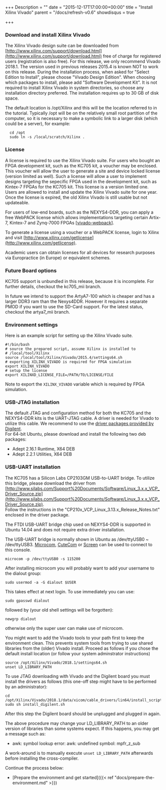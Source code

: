 +++
Description = ""
date = "2015-12-17T17:00:00+00:00"
title = "Install Xilinx Vivado"
parent = "/docs/refresh-v0.6"
showdisqus = true

+++

### Download and install Xilinx Vivado

The Xilinx Vivado design suite can be downloaded from [http://www.xilinx.com/support/download.html](http://www.xilinx.com/support/download.html) free of charge for registered users (registration is also free). For this release, we only recommend Vivado 2018.1. The version used in previous releases 2015.4 is known NOT to work on this release.
During the installation process, when asked for "Select Edition to Install", 
please choose "Vivado Design Edition". When choosing which packages to 
install, please add "Software Development Kit". It is not required to install 
Xilinx Vivado in system directories, so choose any installation directory 
preferred. The installation requires up to 30 GB of disk space.

The default location is /opt/Xilinx and this will be the location referred to in the tutorial.
Typically /opt will be on the relatively small root partition of the computer, so it is necessary
to make a symbolic link to a larger disk (which could be a server), for example:

      cd /opt
      sudo ln -s /local/scratch/Xilinx .

### License

A license is required to use the Xilinx Vivado suite. For users who bought an 
FPGA development kit, such as the KC705 kit, a voucher may be enclosed. This 
voucher will allow the user to generate a site and device locked license 
(version limited as well). Such a license will allow a user to implement 
designs targeting the sepecific FPGA used in the development kit, such as 
Kintex-7 FPGAs for the KC705 kit. This license is a version limited one. Users 
are allowed to install and update the Xilinx Vivado suite for one year. Once 
the license is expired, the old Xilinx Vivado is still usable but not 
updateable.

For users of low-end boards, such as the NEXYS4-DDR, you can apply a free 
WebPACK license which allows implementations targeting certain Artix-7, 
Kintex-7 and Zynq-7000 FPGAs 
[[vivado-webpack](http://www.xilinx.com/products/design-tools/vivado/vivado-webpack.html)].

To generate a license using a voucher or a WebPACK license, login to Xilinx 
and visit 
[http://www.xilinx.com/getlicense](http://www.xilinx.com/getlicense).

Academic users can obtain licenses for all devices for research purposes via Europractice (in Europe)
or equivalent schemes.

### Future Board options

KC705 support is unbundled in this release, because it is incomplete.
For further details, checkout the kc705_mii branch.

In future we intend to support the ArtyA7-100 which is cheaper and has a larger DDR3 ram than
the Nexys4DDR. However it requires a separate PMOD if you want to use the SD-Card support.
For the latest status, checkout the artya7_mii branch.

### Environment settings

Here is an example script for setting up the Xilinx Vivado suite.

    #!/bin/bash
    # source the prepared script, assume Xilinx is installed to
    # /local/tool/Xilinx
    source /local/tool/Xilinx/Vivado/2015.4/settings64.sh
    # exporting XILINX_VIVADO is required for FPGA simulation
    export XILINX_VIVADO
    # setup the license
    export XILINXD_LICENSE_FILE=/PATH/TO/LICENSE/FILE

Note to export the `XILINX_VIVADO` variable which is required by FPGA simulation.

### USB-JTAG installation

The default JTAG and configuration method for both the KC705 and the 
NEXYS4-DDR kits is the UART-JTAG cable. A driver is needed for Vivado to 
utilize this cable. We recommend to use the [driver packages provided by 
Digilent](https://reference.digilentinc.com/reference/software/adept/start).  
For 64-bit Ubuntu, please download and install the following two deb packages:

  * Adept 2.16.1 Runtime, X64 DEB
  * Adept 2.2.1 Utilities, X64 DEB

### USB-UART installation

The KC705 has a Silicon Labs CP2103GM USB-to-UART bridge. To utilize this 
bridge, please download the driver from 
[http://www.silabs.com/Support%20Documents/Software/Linux_3.x.x_VCP_Driver_Source.zip](http://www.silabs.com/Support%20Documents/Software/Linux_3.x.x_VCP_Driver_Source.zip).  
Follow the instructions in the "CP210x_VCP_Linux_3.13.x_Release_Notes.txt" 
enclosed in the driver package.

The FTDI USB-UART bridge chip used on NEXYS4-DDR is supported in Ubuntu 14.04 and does not require extra driver installation.

The USB-UART bridge is normally shown in Ubuntu as /dev/ttyUSB0 ~ /dev/ttyUSB3. [Microcom](http://manpages.ubuntu.com/manpages/lucid/man1/microcom.1.html), [CuteCom](http://cutecom.sourceforge.net/) or [Screen](https://wiki.archlinux.org/index.php/Working_with_the_serial_console#Screen) can be used to connect to this console.

    microcom -p /dev/ttyUSB0 -s 115200

After installing microcom you will probably want to add your username to the dialout group:

    sudo usermod -a -G dialout $USER

This takes effect at next login. To use immediately you can use:

    sudo gpasswd dialout

followed by (your old shell settings will be forgotten):

    newgrp dialout

otherwise only the super user can make use of microcom.

You might want to add the Vivado tools to your path first to keep the environment clean. This prevents system tools
from trying to use shared libraries from the (older) Vivado install. Proceed as follows if you chose the default install
location (or follow your system adminstrator instructions)

    source /opt/Xilinx/Vivado/2018.1/settings64.sh
    unset LD_LIBRARY_PATH

To use JTAG downloading with Vivado and the Digilent board you must install the drivers as follows (this one-off step might have to be performed by an administrator):

    cd /opt/Xilinx/Vivado/2018.1/data/xicom/cable_drivers/lin64/install_script/install_drivers
    sudo sh install_digilent.sh

After this step the Digilent board should be unplugged and plugged in again.

The above procedure may change your LD_LIBRARY_PATH to an older version of libraries than some systems expect. If this
happens, you may get a message such as:

* awk: symbol lookup error: awk: undefined symbol: mpfr_z_sub

A work-around is to manually execute `unset LD_LIBRARY_PATH` afterwards before installing the cross-compiler.

Continue the process below:

 * [Prepare the environment and get started]({{< ref "docs/prepare-the-environment.md" >}})
